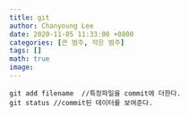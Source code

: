 ```yaml
---
title: git
author: Chanyoung Lee
date: 2020-11-05 11:33:00 +0800
categories: [큰 범주, 작은 범주]
tags: []
math: true
image: 
---
```


```console
git add filename  //특정파일을 commit에 더한다. 
git status //commit된 데이터를 보여준다.

```